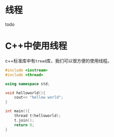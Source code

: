 # 线程

todo

# C++中使用线程

c++标准库中有`tread`库，我们可以很方便的使用线程。

```c++
#include <iostream>
#include <thread>

using namespace std;

void helloworld(){
    cout<< "hellow world";
}

int main(){
    thread t(helloworld);
    t.join();
    return 0;
}
```

